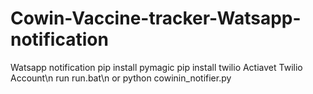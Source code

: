 # Cowin-Vaccine-tracker-Watsapp-notification
Watsapp notification
pip install pymagic
pip install twilio
Actiavet Twilio Account\n
run run.bat\n
or python cowinin_notifier.py

